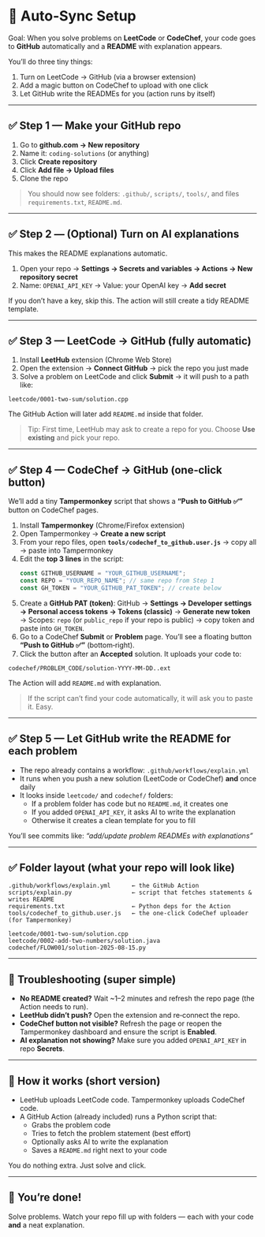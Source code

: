 # 🚀  Auto‑Sync Setup 

Goal: When you solve problems on **LeetCode** or **CodeChef**, your code goes to **GitHub** automatically and a **README** with explanation appears.

You’ll do three tiny things:
1) Turn on LeetCode → GitHub (via a browser extension)
2) Add a magic button on CodeChef to upload with one click
3) Let GitHub write the READMEs for you (action runs by itself)

---

## ✅ Step 1 — Make your GitHub repo
1. Go to **github.com → New repository**
2. Name it: `coding-solutions` (or anything)
3. Click **Create repository**
4. Click **Add file → Upload files**
5. Clone the repo

> You should now see folders: `.github/`, `scripts/`, `tools/`, and files `requirements.txt`, `README.md`.

---

## ✅ Step 2 — (Optional) Turn on AI explanations
This makes the README explanations automatic.

1. Open your repo → **Settings → Secrets and variables → Actions → New repository secret**
2. Name: `OPENAI_API_KEY` → Value: your OpenAI key → **Add secret**

If you don’t have a key, skip this. The action will still create a tidy README template.

---

## ✅ Step 3 — LeetCode → GitHub (fully automatic)
1. Install **LeetHub** extension (Chrome Web Store)
2. Open the extension → **Connect GitHub** → pick the repo you just made
3. Solve a problem on LeetCode and click **Submit** → it will push to a path like:
```
leetcode/0001-two-sum/solution.cpp
```
The GitHub Action will later add `README.md` inside that folder.

> Tip: First time, LeetHub may ask to create a repo for you. Choose **Use existing** and pick your repo.

---

## ✅ Step 4 — CodeChef → GitHub (one‑click button)
We’ll add a tiny **Tampermonkey** script that shows a **“Push to GitHub ✅”** button on CodeChef pages.

1. Install **Tampermonkey** (Chrome/Firefox extension)
2. Open Tampermonkey → **Create a new script**
3. From your repo files, open **`tools/codechef_to_github.user.js`** → copy all → paste into Tampermonkey
4. Edit the **top 3 lines** in the script:
   ```js
   const GITHUB_USERNAME = "YOUR_GITHUB_USERNAME";
   const REPO = "YOUR_REPO_NAME"; // same repo from Step 1
   const GH_TOKEN = "YOUR_GITHUB_PAT_TOKEN"; // create below
   ```
5. Create a **GitHub PAT (token)**: GitHub → **Settings → Developer settings → Personal access tokens → Tokens (classic)** → **Generate new token** → Scopes: `repo` (or `public_repo` if your repo is public) → copy token and paste into `GH_TOKEN`.
6. Go to a CodeChef **Submit** or **Problem** page. You’ll see a floating button **“Push to GitHub ✅”** (bottom‑right).
7. Click the button after an **Accepted** solution. It uploads your code to:
```
codechef/PROBLEM_CODE/solution-YYYY-MM-DD..ext
```
The Action will add `README.md` with explanation.

> If the script can’t find your code automatically, it will ask you to paste it. Easy.

---

## ✅ Step 5 — Let GitHub write the README for each problem
- The repo already contains a workflow: `.github/workflows/explain.yml`
- It runs when you push a new solution (LeetCode or CodeChef) **and** once daily
- It looks inside `leetcode/` and `codechef/` folders:
  - If a problem folder has code but no `README.md`, it creates one
  - If you added `OPENAI_API_KEY`, it asks AI to write the explanation
  - Otherwise it creates a clean template for you to fill

You’ll see commits like: _“add/update problem READMEs with explanations”_

---

## ✅ Folder layout (what your repo will look like)
```
.github/workflows/explain.yml      ← the GitHub Action
scripts/explain.py                 ← script that fetches statements & writes README
requirements.txt                   ← Python deps for the Action
tools/codechef_to_github.user.js   ← the one‑click CodeChef uploader (for Tampermonkey)

leetcode/0001-two-sum/solution.cpp
leetcode/0002-add-two-numbers/solution.java
codechef/FLOW001/solution-2025-08-15.py
```

---

## 🧼 Troubleshooting (super simple)
- **No README created?** Wait ~1–2 minutes and refresh the repo page (the Action needs to run).
- **LeetHub didn’t push?** Open the extension and re‑connect the repo.
- **CodeChef button not visible?** Refresh the page or reopen the Tampermonkey dashboard and ensure the script is **Enabled**.
- **AI explanation not showing?** Make sure you added `OPENAI_API_KEY` in repo **Secrets**.

---

## 🧠 How it works (short version)
- LeetHub uploads LeetCode code. Tampermonkey uploads CodeChef code.
- A GitHub Action (already included) runs a Python script that:
  - Grabs the problem code
  - Tries to fetch the problem statement (best effort)
  - Optionally asks AI to write the explanation
  - Saves a `README.md` right next to your code

You do nothing extra. Just solve and click.

---

## 🎯 You’re done!
Solve problems. Watch your repo fill up with folders — each with your code **and** a neat explanation.
